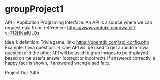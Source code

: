 # groupProject1
API - Application Programing Interface. An API is a source where we can request data from. 
refference: https://www.youtube.com/watch?v=7f2HNadULOs


Idea 1:
definition: Trivia game.
link: https://opentdb.com/api_config.php
    Example: 
    trivia questions -> One API will be used to get a random trivia question and the other API will be used to grab images to be displayed based on the user's answer (correct or incorrect). If answered correctly, a happy face is shown, if answered wrong a sad face.


Project Due 24th
